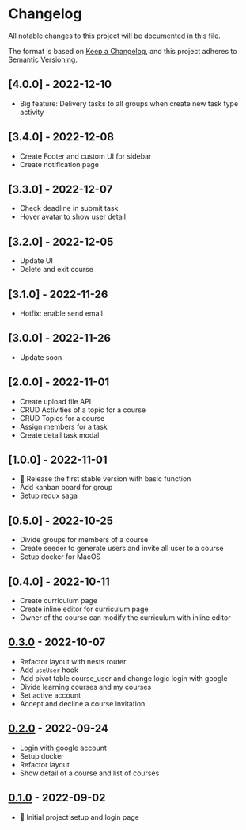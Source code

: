 # Changelog

All notable changes to this project will be documented in this file.

The format is based on [Keep a Changelog](https://keepachangelog.com/en/1.0.0/),
and this project adheres to [Semantic Versioning](https://semver.org/spec/v2.0.0.html).

## [4.0.0] - 2022-12-10

- Big feature: Delivery tasks to all groups when create new task type activity

## [3.4.0] - 2022-12-08

- Create Footer and custom UI for sidebar
- Create notification page

## [3.3.0] - 2022-12-07

- Check deadline in submit task
- Hover avatar to show user detail

## [3.2.0] - 2022-12-05

- Update UI
- Delete and exit course

## [3.1.0] - 2022-11-26

- Hotfix: enable send email

## [3.0.0] - 2022-11-26

- Update soon

## [2.0.0] - 2022-11-01

- Create upload file API
- CRUD Activities of a topic for a course
- CRUD Topics for a course
- Assign members for a task
- Create detail task modal

## [1.0.0] - 2022-11-01

- 🚀 Release the first stable version with basic function
- Add kanban board for group
- Setup redux saga

## [0.5.0] - 2022-10-25

- Divide groups for members of a course
- Create seeder to generate users and invite all user to a course
- Setup docker for MacOS

## [0.4.0] - 2022-10-11

- Create curriculum page
- Create inline editor for curriculum page
- Owner of the course can modify the curriculum with inline editor

## [0.3.0] - 2022-10-07

- Refactor layout with nests router
- Add `useUser` hook
- Add pivot table course_user and change logic login with google
- Divide learning courses and my courses
- Set active account
- Accept and decline a course invitation

## [0.2.0] - 2022-09-24

- Login with google account
- Setup docker
- Refactor layout
- Show detail of a course and list of courses

## [0.1.0] - 2022-09-02

- 🚀 Initial project setup and login page

[unreleased]: https://github.com/richardktran/ElTeam/compare/0.3.0...HEAD
[0.3.0]: https://github.com/richardktran/ElTeam/releases/tag/0.3.0
[0.2.0]: https://github.com/richardktran/ElTeam/releases/tag/0.2.0
[0.1.0]: https://github.com/richardktran/ElTeam/releases/tag/0.1.0
